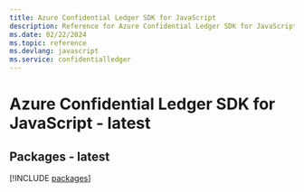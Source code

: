 ```yaml
---
title: Azure Confidential Ledger SDK for JavaScript
description: Reference for Azure Confidential Ledger SDK for JavaScript
ms.date: 02/22/2024
ms.topic: reference
ms.devlang: javascript
ms.service: confidentialledger
---
```

# Azure Confidential Ledger SDK for JavaScript - latest
## Packages - latest
[!INCLUDE [packages](confidential-ledger-index.md)]